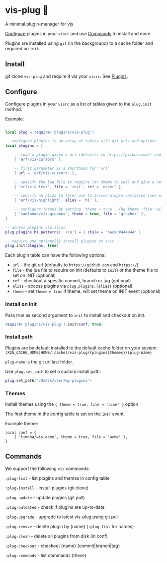 # vis-plug 🍜

A minimal plugin-manager for [vis](https://github.com/martanne/vis)

[Configure](#Configure) plugins in your `visrc` and use [Commands](#Commands) to install and more.

Plugins are installed using `git` (in the background) to a cache folder and required on `init`.

## Install

git clone `vis-plug` and require it via your `visrc`. See [Plugins](https://github.com/martanne/vis/wiki/Plugins).

## Configure

Configure plugins in your `visrc` as a list of tables given to the `plug.init` method.

Example:

```Lua

local plug = require('plugins/vis-plug')

-- configure plugins in an array of tables with git urls and options 
local plugins = {

	-- load a plugin given a url (defaults to https://github.com/) and expects a 'init.lua' file
	{ 'erf/vis-cursors' },

	-- first parameter is a shorthand for 'url'
	{ url = 'erf/vis-cursors' },

	-- specify the lua file to require (or theme to set) and give a ref (commit, branch, tag) to checkout
	{ 'erf/vis-test', file = 'init', ref = 'other' },

	-- specify an alias to later use to access plugin variables (see example below)
	{ 'erf/vis-highlight', alias = 'hi' },

	-- configure themes by setting 'theme = true'. The theme 'file' will be set on INIT
	{ 'samlwood/vis-gruvbox', theme = true, file = 'gruvbox' },
}

-- access plugins via alias
plug.plugins.hi.patterns[' +\n'] = { style = 'back:#444444' }

-- require and optionally install plugins on init
plug.init(plugins, true)
```

Each plugin table can have the following options:

- `url` - the git url (defaults to `https://github.com` and `https://`)
- `file` - the lua file to require on init (defaults to `init`) or the theme file to set on INIT (optional)
- `ref` - checkout a spesific commit, branch or tag (optional)
- `alias` - access plugins via `plug.plugins.{alias}` (optional)
- `theme` - set `theme = true` if theme; will set theme on INIT event (optional)

### Install on init

Pass *true* as second argument to `init` to install and checkout on init.

```Lua
require('plugins/vis-plug').init(conf, true)
```

### Install path

Plugins are by default installed to the default cache folder on your system: 
`(XDG_CACHE_HOME|HOME/.cache)/vis-plug/{plugins|themes}/{plug-name}`

`plug-name` is the git url last folder.

Use `plug.set_path` to set a custom install path:

```Lua
plug.set_path('/Users/user/my-plugins')
```

### Themes

Install themes using the `{ theme = true, file = 'acme' }` option

The first theme in the config table is set on the `INIT` event.

Example theme:

```
local conf = {
	{ 'timoha/vis-acme', theme = true, file = 'acme' },
}
```

## Commands

We support the following `vis` commands:

`:plug-list` - list plugins and themes in config table

`:plug-install` - install plugins (git clone)

`:plug-update` - update plugins (git pull)

`:plug-outdated` - check if plugins are up-to-date

`:plug-upgrade` - upgrade to latest vis-plug using git pull

`:plug-remove` - delete plugin by {name} (`:plug-list` for names)

`:plug-clean` - delete all plugins from disk (in conf)

`:plug-checkout` - checkout {name} {commit|branch|tag}

`:plug-commands` - list commands (these)
